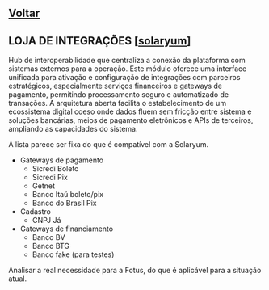 [Voltar](README.md)
---

## LOJA DE INTEGRAÇÕES [[solaryum](https://sandbox.solaryum.com.br/fotus-yfe/configuracoes/loja-integracoes)]

Hub de interoperabilidade que centraliza a conexão da plataforma com sistemas externos para a operação. Este módulo
oferece uma interface unificada para ativação e configuração de integrações com parceiros estratégicos, especialmente
serviços financeiros e gateways de pagamento, permitindo processamento seguro e automatizado de transações. A
arquitetura aberta facilita o estabelecimento de um ecossistema digital coeso onde dados fluem sem fricção entre sistema
e soluções bancárias, meios de pagamento eletrônicos e APIs de terceiros, ampliando as capacidades do sistema.

A lista parece ser fixa do que é compatível com a Solaryum.

- Gateways de pagamento
    - Sicredi Boleto
    - Sicredi Pix
    - Getnet
    - Banco Itaú boleto/pix
    - Banco do Brasil Pix
- Cadastro
    - CNPJ Já
- Gateways de financiamento
    - Banco BV
    - Banco BTG
    - Banco fake (para testes)

Analisar a real necessidade para a Fotus, do que é aplicável para a situação atual.
